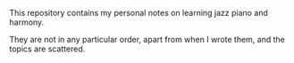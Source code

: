 This repository contains my personal notes on learning jazz piano and harmony.

They are not in any particular order, apart from when I wrote them, and the topics are scattered.